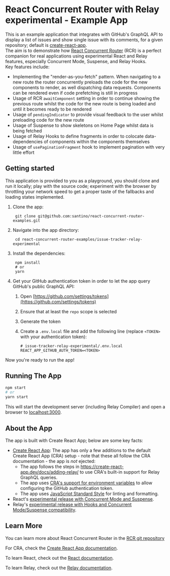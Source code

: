 # React Concurrent Router with Relay experimental - Example App

This is an example application that integrates with GitHub's GraphQL API to display a list of issues and show single issue with its comments, for a given repository; default is [create-react-app](https://github.com/facebook/create-react-app).  
The aim is to demonstrate how [React Concurrent Router](https://github.com/santino/react-concurrent-router) (RCR) is a perfect companion for real applications using experimental React and Relay features, especially Concurrent Mode, Suspense, and Relay Hooks.  
Key features include:

* Implementing the "render-as-you-fetch" pattern. When navigating to a new route the router concurrently preloads the code for the new components to render, as well dispatching data requests. Components can be rendered even if code prefetching is still in progress
* Usage of RCR `awaitComponent` setting in order to continue showing the previous route whilst the code for the new route is being loaded and until it becomes ready to be rendered
* Usage of `pendingIndicator` to provide visual feedback to the user whilst preloading code for the new route
* Usage of Suspense to show skeletons on Home Page whilst data is being fetched
* Usage of Relay Hooks to define fragments in order to colocate data-dependencies of components within the components themselves
* Usage of `usePaginationFragment` hook to implement pagination with very little effort

## Getting started

This application is provided to you as a playground, you should clone and run it locally; play with the source code; experiment with the browser by throttling your network speed to get a proper taste of the fallbacks and loading states implemented.

1. Clone the app:

        git clone git@github.com:santino/react-concurrent-router-examples.git

2. Navigate into the app directory:

        cd react-concurrent-router-examples/issue-tracker-relay-experimental

3. Install the dependencies:

        npm install
        # or
        yarn

4. Get your GitHub authentication token in order to let the app query GitHub's public GraphQL API:
   1. Open [https://github.com/settings/tokens](https://github.com/settings/tokens)
   2. Ensure that at least the `repo` scope is selected
   3. Generate the token
   4. Create a `.env.local` file and add the following line (replace `<TOKEN>` with your authentication token):

          # issue-tracker-relay-experimental/.env.local
          REACT_APP_GITHUB_AUTH_TOKEN=<TOKEN>

Now you're ready to run the app!

## Running The App

```sh
npm start
# or
yarn start
```

This will start the development server (including Relay Compiler) and open a browser to [localhost:3000](http://localhost:3000).

## About the App

The app is built with Create React App; below are some key facts:

- [Create React App](https://github.com/facebook/create-react-app): The app has only a few additions to the default Create React App (CRA) setup - note that these all follow the CRA documentation - the app is *not* ejected:
  - The app follows the steps in https://create-react-app.dev/docs/adding-relay/ to use CRA's built-in support for Relay GraphQL queries.
  - The app uses [CRA's support for environment variables](https://create-react-app.dev/docs/adding-custom-environment-variables) to allow configuring the GitHub authentication token.
  - The app uses [JavaScript Standard Style](https://standardjs.com/) for linting and formatting.
- React's [experimental release with Concurrent Mode and Suspense](https://reactjs.org/docs/concurrent-mode-intro.html). 
- Relay's [experimental release with Hooks and Concurrent Mode/Suspense compatibility](https://relay.dev/docs/en/experimental/a-guided-tour-of-relay).

## Learn More

You can learn more about React Concurrent Router in the [RCR git repository  ](https://github.com/santino/react-concurrent-router)

For CRA, check the [Create React App documentation](https://facebook.github.io/create-react-app/docs/getting-started).

To learn React, check out the [React documentation](https://reactjs.org/concurrent).

To learn Relay, check out the [Relay documentation](https://relay.dev/docs/en/experimental/a-guided-tour-of-relay).
